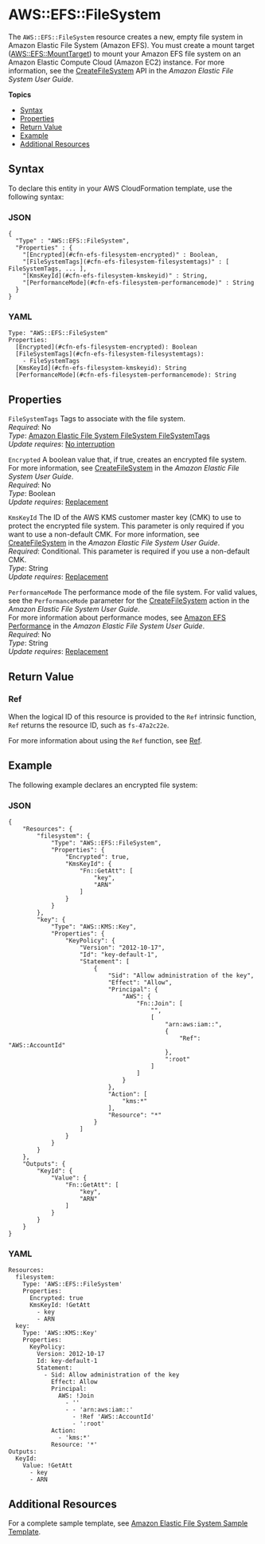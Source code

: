 # AWS::EFS::FileSystem<a name="aws-resource-efs-filesystem"></a>

The `AWS::EFS::FileSystem` resource creates a new, empty file system in Amazon Elastic File System \(Amazon EFS\)\. You must create a mount target \([AWS::EFS::MountTarget](aws-resource-efs-mounttarget.md)\) to mount your Amazon EFS file system on an Amazon Elastic Compute Cloud \(Amazon EC2\) instance\. For more information, see the [CreateFileSystem](http://docs.aws.amazon.com/efs/latest/ug/API_CreateFileSystem.html) API in the *Amazon Elastic File System User Guide*\.

**Topics**
+ [Syntax](#aws-resource-efs-filesystem-syntax)
+ [Properties](#w3ab2c21c10d571b9)
+ [Return Value](#w3ab2c21c10d571c11)
+ [Example](#w3ab2c21c10d571c13)
+ [Additional Resources](#w3ab2c21c10d571c15)

## Syntax<a name="aws-resource-efs-filesystem-syntax"></a>

To declare this entity in your AWS CloudFormation template, use the following syntax:

### JSON<a name="aws-resource-efs-filesystem-syntax.json"></a>

```
{
  "Type" : "AWS::EFS::FileSystem",
  "Properties" : {
    "[Encrypted](#cfn-efs-filesystem-encrypted)" : Boolean,
    "[FileSystemTags](#cfn-efs-filesystem-filesystemtags)" : [ FileSystemTags, ... ],
    "[KmsKeyId](#cfn-efs-filesystem-kmskeyid)" : String,
    "[PerformanceMode](#cfn-efs-filesystem-performancemode)" : String
  }
}
```

### YAML<a name="aws-resource-efs-filesystem-syntax.yaml"></a>

```
Type: "AWS::EFS::FileSystem"
Properties: 
  [Encrypted](#cfn-efs-filesystem-encrypted): Boolean
  [FileSystemTags](#cfn-efs-filesystem-filesystemtags):
    - FileSystemTags
  [KmsKeyId](#cfn-efs-filesystem-kmskeyid): String
  [PerformanceMode](#cfn-efs-filesystem-performancemode): String
```

## Properties<a name="w3ab2c21c10d571b9"></a>

`FileSystemTags`  <a name="cfn-efs-filesystem-filesystemtags"></a>
Tags to associate with the file system\.  
*Required*: No  
*Type*: [Amazon Elastic File System FileSystem FileSystemTags](aws-properties-efs-filesystem-filesystemtags.md)  
*Update requires*: [No interruption](using-cfn-updating-stacks-update-behaviors.md#update-no-interrupt)

`Encrypted`  <a name="cfn-efs-filesystem-encrypted"></a>
A boolean value that, if true, creates an encrypted file system\. For more information, see [CreateFileSystem](http://docs.aws.amazon.com/efs/latest/ug/API_CreateFileSystem.html) in the *Amazon Elastic File System User Guide*\.  
*Required*: No  
*Type*: Boolean  
*Update requires*: [Replacement](using-cfn-updating-stacks-update-behaviors.md#update-replacement)

`KmsKeyId`  <a name="cfn-efs-filesystem-kmskeyid"></a>
The ID of the AWS KMS customer master key \(CMK\) to use to protect the encrypted file system\. This parameter is only required if you want to use a non\-default CMK\. For more information, see [CreateFileSystem](http://docs.aws.amazon.com/efs/latest/ug/API_CreateFileSystem.html) in the *Amazon Elastic File System User Guide*\.  
*Required*: Conditional\. This parameter is required if you use a non\-default CMK\.  
*Type*: String  
*Update requires*: [Replacement](using-cfn-updating-stacks-update-behaviors.md#update-replacement)

`PerformanceMode`  <a name="cfn-efs-filesystem-performancemode"></a>
The performance mode of the file system\. For valid values, see the `PerformanceMode` parameter for the [CreateFileSystem](http://docs.aws.amazon.com/efs/latest/ug/API_CreateFileSystem.html) action in the *Amazon Elastic File System User Guide*\.  
For more information about performance modes, see [Amazon EFS Performance](http://docs.aws.amazon.com/efs/latest/ug/performance.html) in the *Amazon Elastic File System User Guide*\.  
*Required*: No  
*Type*: String  
*Update requires*: [Replacement](using-cfn-updating-stacks-update-behaviors.md#update-replacement)

## Return Value<a name="w3ab2c21c10d571c11"></a>

### Ref<a name="w3ab2c21c10d571c11b2"></a>

When the logical ID of this resource is provided to the `Ref` intrinsic function, `Ref` returns the resource ID, such as `fs-47a2c22e`\.

For more information about using the `Ref` function, see [Ref](intrinsic-function-reference-ref.md)\.

## Example<a name="w3ab2c21c10d571c13"></a>

The following example declares an encrypted file system:

### JSON<a name="aws-resource-efs-filesystem-example.json"></a>

```
{
    "Resources": {
        "filesystem": {
            "Type": "AWS::EFS::FileSystem",
            "Properties": {
                "Encrypted": true,
                "KmsKeyId": {
                    "Fn::GetAtt": [
                        "key",
                        "ARN"
                    ]
                }
            }
        },
        "key": {
            "Type": "AWS::KMS::Key",
            "Properties": {
                "KeyPolicy": {
                    "Version": "2012-10-17",
                    "Id": "key-default-1",
                    "Statement": [
                        {
                            "Sid": "Allow administration of the key",
                            "Effect": "Allow",
                            "Principal": {
                                "AWS": {
                                    "Fn::Join": [
                                        "",
                                        [
                                            "arn:aws:iam::",
                                            {
                                                "Ref": "AWS::AccountId"
                                            },
                                            ":root"
                                        ]
                                    ]
                                }
                            },
                            "Action": [
                                "kms:*"
                            ],
                            "Resource": "*"
                        }
                    ]
                }
            }
        }
    },
    "Outputs": {
        "KeyId": {
            "Value": {
                "Fn::GetAtt": [
                    "key",
                    "ARN"
                ]
            }
        }
    }
}
```

### YAML<a name="aws-resource-efs-filesystem-example.yaml"></a>

```
Resources:
  filesystem:
    Type: 'AWS::EFS::FileSystem'
    Properties:
      Encrypted: true
      KmsKeyId: !GetAtt 
        - key
        - ARN
  key:
    Type: 'AWS::KMS::Key'
    Properties:
      KeyPolicy:
        Version: 2012-10-17
        Id: key-default-1
        Statement:
          - Sid: Allow administration of the key
            Effect: Allow
            Principal:
              AWS: !Join 
                - ''
                - - 'arn:aws:iam::'
                  - !Ref 'AWS::AccountId'
                  - ':root'
            Action:
              - 'kms:*'
            Resource: '*'
Outputs:
  KeyId:
    Value: !GetAtt 
      - key
      - ARN
```

## Additional Resources<a name="w3ab2c21c10d571c15"></a>

For a complete sample template, see [Amazon Elastic File System Sample Template](quickref-efs.md)\.